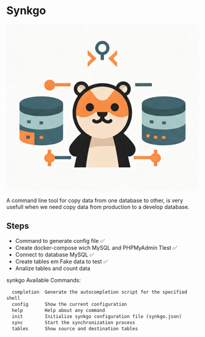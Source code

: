 # Synkgo

![Synkgo Logo](./synkgo-logo-2.png)

A command line tool for copy data from one database to other, is very usefull when we need copy data from production to a develop database.

## Steps

* Command to generate config file ✅
* Create docker-compose wich MySQL and PHPMyAdmin Tlest ✅
* Connect to database MySQL ✅
* Create tables em Fake data to test ✅
* Analize tables and count data

synkgo
Available Commands:
```
  completion  Generate the autocompletion script for the specified shell
  config      Show the current configuration
  help        Help about any command
  init        Initialize synkgo configuration file (synkgo.json)
  sync        Start the synchronization process
  tables      Show source and destination tables
```